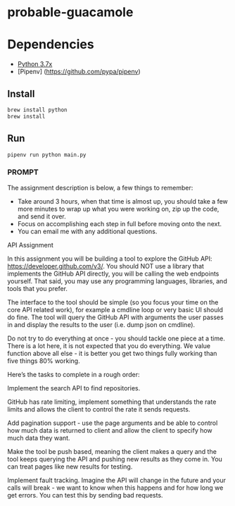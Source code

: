 # probable-guacamole

# Dependencies 
- [Python 3.7x](https://www.python.org/downloads/)
- [Pipenv] (https://github.com/pypa/pipenv)

##

## Install
```bash
brew install python
brew install
```
## Run
```
pipenv run python main.py 
```


### PROMPT
The assignment description is below, a few things to remember:
- Take around 3 hours, when that time is almost up, you should take a few more minutes to wrap up what you were working on, zip up the code, and send it over.
- Focus on accomplishing each step in full before moving onto the next.
- You can email me with any additional questions.

API Assignment

In this assignment you will be building a tool to explore the GitHub API: https://developer.github.com/v3/. You should NOT use a library that implements the GitHub API directly, you will be calling the web endpoints yourself. That said, you may use any programming languages, libraries, and tools that you prefer.


The interface to the tool should be simple (so you focus your time on the core API related work), for example a cmdline loop or very basic UI should do fine. The tool will query the GitHub API with arguments the user passes in and display the results to the user (i.e. dump json on cmdline).


Do not try to do everything at once - you should tackle one piece at a time. There is a lot here, it is not expected that you do everything. We value function above all else - it is better you get two things fully working than five things 80% working.


Here’s the tasks to complete in a rough order:

Implement the search API to find repositories.

GitHub has rate limiting, implement something that understands the rate limits and allows the client to control the rate it sends requests.

Add pagination support - use the page arguments and be able to control how much data is returned to client and allow the client to specify how much data they want.

Make the tool be push based, meaning the client makes a query and the tool keeps querying the API and pushing new results as they come in. You can treat pages like new results for testing.

Implement fault tracking. Imagine the API will change in the future and your calls will break - we want to know when this happens and for how long we get errors. You can test this by sending bad requests.

